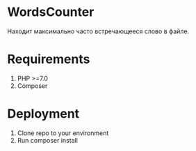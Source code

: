 # WordsCounter
Находит максимально часто встречающееся слово в файле.

# Requirements
1. PHP >=7.0
2. Composer

# Deployment
1. Clone repo to your environment
2. Run composer install

